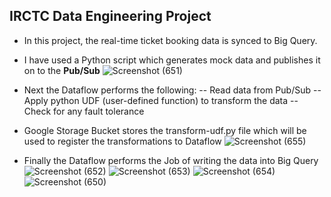 ## IRCTC Data Engineering Project

- In this project, the real-time ticket booking data is synced to Big Query.
- I have used a Python script which generates mock data and publishes it on to the **Pub/Sub**
![Screenshot (651)](https://github.com/user-attachments/assets/811ce59d-d787-4802-930f-8a034c1814cd)

- Next the Dataflow performs the following:
  -- Read data from Pub/Sub
  -- Apply python UDF (user-defined function) to transform the data
  -- Check for any fault tolerance
- Google Storage Bucket stores the transform-udf.py file which will be used to register the transformations to Dataflow
  ![Screenshot (655)](https://github.com/user-attachments/assets/d8fbe95c-12a3-4516-8538-faa50c226472)

- Finally the Dataflow performs the Job of writing the data into Big Query
![Screenshot (652)](https://github.com/user-attachments/assets/c7be2f9b-9b93-4124-a1a5-0008d480105b)
![Screenshot (653)](https://github.com/user-attachments/assets/1224dc0c-81cf-4fc2-a96b-ef3412f1ba53)
![Screenshot (654)](https://github.com/user-attachments/assets/f4221219-f22d-422e-ae26-6cf83c6e1850)
![Screenshot (650)](https://github.com/user-attachments/assets/8c7a9910-e108-4abb-a429-3a6b4172b630)
